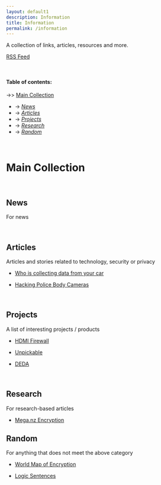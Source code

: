 ```yaml
---
layout: default1
description: Information
title: Information
permalink: /information
---
```


A collection of links, articles, resources and more.

[RSS Feed](https://anonymousland.org/feed/information.xml)

<br>

#### Table of contents:


-\>> [Main Collection](#main-collection) <br>
  - -\> *[News](#news)* <br>
  - -\> *[Articles](#articles)* <br>
  - -\> *[Projects](#projects)* <br>
  - -\> *[Research](#research)* <br>
  - -\> *[Random](#random)* <br>

<br>

# Main Collection

<br>

## News

For news

<br>


## Articles

Articles and stories related to technology, security or privacy

- [Who is collecting data from your car](https://themarkup.org/the-breakdown/2022/07/27/who-is-collecting-data-from-your-car)

- [Hacking Police Body Cameras](https://www.wired.com/video/watch/hacking-police-body-cameras)
<br>

## Projects

A list of interesting projects / products

- [HDMI Firewall](https://git.cuvoodoo.info/kingkevin/board/src/branch/hdmi_firewall/README.md)

- [Unpickable](https://ominoushum.com/lock/)

- [DEDA](https://github.com/dfd-tud/deda)

<br>

## Research

For research-based articles

- [Mega.nz Encryption](https://mega-awry.io/)

## Random

For anything that does not meet the above category

- [World Map of Encryption](https://www.gp-digital.org/world-map-of-encryption/)

- [Logic Sentences](https://sive.rs/1s)
